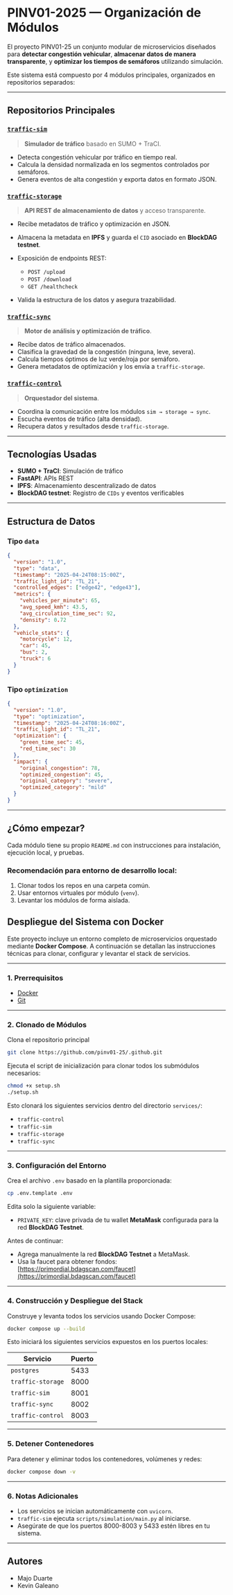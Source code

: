 # PINV01-2025 — Organización de Módulos

El proyecto PINV01-25 un conjunto modular de microservicios diseñados para **detectar congestión vehicular**, **almacenar datos de manera transparente**, y **optimizar los tiempos de semáforos** utilizando simulación.

Este sistema está compuesto por 4 módulos principales, organizados en repositorios separados:

---

## Repositorios Principales

### [`traffic-sim`](https://github.com/pinv01-25/traffic-sim)

> **Simulador de tráfico** basado en SUMO + TraCI.

- Detecta congestión vehicular por tráfico en tiempo real.
- Calcula la densidad normalizada en los segmentos controlados por semáforos.
- Genera eventos de alta congestión y exporta datos en formato JSON.

### [`traffic-storage`](https://github.com/pinv01-25/traffic-storage)

> **API REST de almacenamiento de datos** y acceso transparente.

- Recibe metadatos de tráfico y optimización en JSON.
- Almacena la metadata en **IPFS** y guarda el `CID` asociado en **BlockDAG testnet**.
- Exposición de endpoints REST:

  - `POST /upload`
  - `POST /download`
  - `GET /healthcheck`

- Valida la estructura de los datos y asegura trazabilidad.

### [`traffic-sync`](https://github.com/pinv01-25/traffic-sync)

> **Motor de análisis y optimización de tráfico**.

- Recibe datos de tráfico almacenados.
- Clasifica la gravedad de la congestión (ninguna, leve, severa).
- Calcula tiempos óptimos de luz verde/roja por semáforo.
- Genera metadatos de optimización y los envía a `traffic-storage`.

### [`traffic-control`](https://github.com/pinv01-25/traffic-control)

> **Orquestador del sistema**.

- Coordina la comunicación entre los módulos `sim → storage → sync`.
- Escucha eventos de tráfico (alta densidad).
- Recupera datos y resultados desde `traffic-storage`.

---

## Tecnologías Usadas

- **SUMO + TraCI**: Simulación de tráfico
- **FastAPI**: APIs REST
- **IPFS**: Almacenamiento descentralizado de datos
- **BlockDAG testnet**: Registro de `CIDs` y eventos verificables

---

## Estructura de Datos

### Tipo `data`

```json
{
  "version": "1.0",
  "type": "data",
  "timestamp": "2025-04-24T08:15:00Z",
  "traffic_light_id": "TL_21",
  "controlled_edges": ["edge42", "edge43"],
  "metrics": {
    "vehicles_per_minute": 65,
    "avg_speed_kmh": 43.5,
    "avg_circulation_time_sec": 92,
    "density": 0.72
  },
  "vehicle_stats": {
    "motorcycle": 12,
    "car": 45,
    "bus": 2,
    "truck": 6
  }
}
```

### Tipo `optimization`

```json
{
  "version": "1.0",
  "type": "optimization",
  "timestamp": "2025-04-24T08:16:00Z",
  "traffic_light_id": "TL_21",
  "optimization": {
    "green_time_sec": 45,
    "red_time_sec": 30
  },
  "impact": {
    "original_congestion": 78,
    "optimized_congestion": 45,
    "original_category": "severe",
    "optimized_category": "mild"
  }
}
```

---

## ¿Cómo empezar?

Cada módulo tiene su propio `README.md` con instrucciones para instalación, ejecución local, y pruebas.

### Recomendación para entorno de desarrollo local:

1. Clonar todos los repos en una carpeta común.
2. Usar entornos virtuales por módulo (`venv`).
3. Levantar los módulos de forma aislada.

## Despliegue del Sistema con Docker

Este proyecto incluye un entorno completo de microservicios orquestado mediante **Docker Compose**. A continuación se detallan las instrucciones técnicas para clonar, configurar y levantar el stack de servicios.

---

### 1. Prerrequisitos

- [Docker](https://www.docker.com/get-started/)
- [Git](https://git-scm.com/)

---

### 2. Clonado de Módulos

Clona el repositorio principal

```bash
git clone https://github.com/pinv01-25/.github.git
```

Ejecuta el script de inicialización para clonar todos los submódulos necesarios:

```bash
chmod +x setup.sh
./setup.sh
```

Esto clonará los siguientes servicios dentro del directorio `services/`:

- `traffic-control`
- `traffic-sim`
- `traffic-storage`
- `traffic-sync`

---

### 3. Configuración del Entorno

Crea el archivo `.env` basado en la plantilla proporcionada:

```bash
cp .env.template .env
```

Edita solo la siguiente variable:

- `PRIVATE_KEY`: clave privada de tu wallet **MetaMask** configurada para la red **BlockDAG Testnet**.

Antes de continuar:

- Agrega manualmente la red **BlockDAG Testnet** a MetaMask.
- Usa la faucet para obtener fondos: [https://primordial.bdagscan.com/faucet](https://primordial.bdagscan.com/faucet)

---

### 4. Construcción y Despliegue del Stack

Construye y levanta todos los servicios usando Docker Compose:

```bash
docker compose up --build
```

Esto iniciará los siguientes servicios expuestos en los puertos locales:

| Servicio          | Puerto |
| ----------------- | ------ |
| `postgres`        | 5433   |
| `traffic-storage` | 8000   |
| `traffic-sim`     | 8001   |
| `traffic-sync`    | 8002   |
| `traffic-control` | 8003   |

---

### 5. Detener Contenedores

Para detener y eliminar todos los contenedores, volúmenes y redes:

```bash
docker compose down -v
```

---

### 6. Notas Adicionales

- Los servicios se inician automáticamente con `uvicorn`.
- `traffic-sim` ejecuta `scripts/simulation/main.py` al iniciarse.
- Asegúrate de que los puertos 8000-8003 y 5433 estén libres en tu sistema.

---

## Autores

- Majo Duarte
- Kevin Galeano
